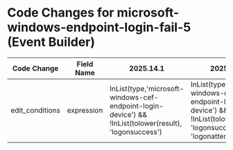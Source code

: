 # Code Changes for microsoft-windows-endpoint-login-fail-5 (Event Builder)

| Code Change | Field Name | 2025.14.1 | 2025.15.1 |
|-------------|------------|-----------|------------|
| edit_conditions | expression | InList(type,'microsoft-windows-cef-endpoint-login-device') && !InList(tolower(result), 'logonsuccess') | InList(type,'microsoft-windows-cef-endpoint-login-device') && !InList(tolower(result), 'logonsuccess', 'logonattempted') |